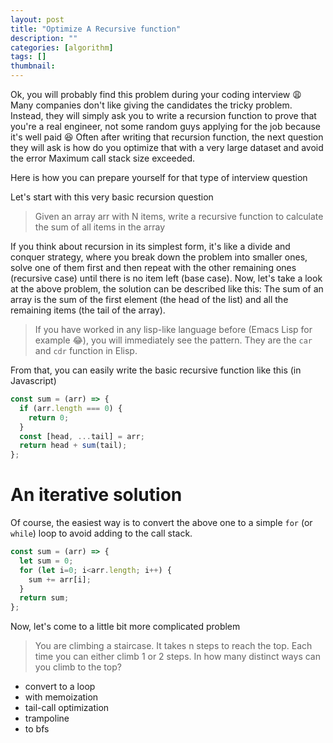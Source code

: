 ```yaml
---
layout: post
title: "Optimize A Recursive function"
description: ""
categories: [algorithm]
tags: []
thumbnail:
---
```


Ok, you will probably find this problem during your coding interview 😩 Many companies don't like
giving the candidates the tricky problem. Instead, they will simply ask you to write a recursion
function to prove that you're a real engineer, not some random guys applying for the job because
it's well paid 😆 Often after writing that recursion function, the next question they will ask is
how do you optimize that with a very large dataset and avoid the error Maximum call stack size
exceeded.

Here is how you can prepare yourself for that type of interview question

Let's start with this very basic recursion question

> Given an array arr with N items, write a recursive function to calculate the sum of all items in
> the array

If you think about recursion in its simplest form, it's like a divide and conquer strategy,
where you break down the problem into smaller ones, solve one of them first and then repeat with
the other remaining ones (recursive case) until there is no item left (base case). Now, let's take
a look at the above problem, the solution can be described like this: The sum of an array is the sum
of the first element (the head of the list) and all the remaining items (the tail of the array).

> If you have worked in any lisp-like language before (Emacs Lisp for example 😂), you will
> immediately see the pattern. They are the `car` and `cdr` function in Elisp.

From that, you can easily write the basic recursive function like this (in Javascript)

```javascript
const sum = (arr) => {
  if (arr.length === 0) {
    return 0;
  }
  const [head, ...tail] = arr;
  return head + sum(tail);
};
```

# An iterative solution

Of course, the easiest way is to convert the above one to a simple `for` (or `while`) loop to
avoid adding to the call stack.

```javascript
const sum = (arr) => {
  let sum = 0;
  for (let i=0; i<arr.length; i++) {
    sum += arr[i];
  }
  return sum;
};
```

Now, let's come to a little bit more complicated problem

> You are climbing a staircase. It takes n steps to reach the top.
> Each time you can either climb 1 or 2 steps. In how many distinct ways can you climb to the top?



- convert to a loop
- with memoization
- tail-call optimization
- trampoline
- to bfs